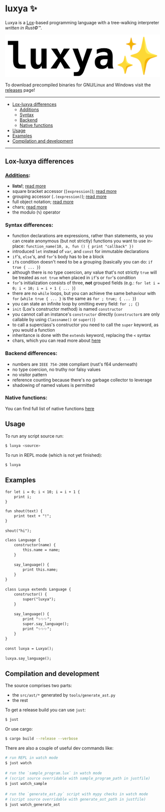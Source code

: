 # luxya ✨

Luxya is a [Lox](https://github.com/munificent/craftinginterpreters)-based programming language with a tree-walking interpreter *written in Rust©™*.

![luxya logo](./assets/luxya_logo.png)

To download precompiled binaries for GNU/Linux and Windows visit the [releases](https://github.com/franeklubi/luxya/releases) page!


---
* [Lox-luxya differences](#lox-luxya-differences)
	* [Additions](#additions)
	* [Syntax](#syntax-differences)
	* [Backend](#backend-differences)
	* [Native functions](#native-functions)
* [Usage](#usage)
* [Examples](#examples)
* [Compilation and development](#compilation-and-development)
---


## Lox-luxya differences
### [Additions](./doc/additions.md):
- **lists!**; [read more](./doc/additions.md#lists)
- square bracket accessor (`[expression]`); [read more](./doc/additions.md#square-bracket-accessor)
- grouping accessor (`.(expression)`); [read more](./doc/additions.md#grouping-accessor)
- full object notation; [read more](./doc/additions.md#objects)
- chars; [read more](./doc/additions.md#chars)
- the modulo (`%`) operator

### Syntax differences:
- function declarations are expressions, rather than statements, so you can create anonymous (but not strictly) functions you want to use in-place: `function_name(10, a, fun () { print "callback" })`
- introduced `let` instead of `var`, and `const` for immutable declarations
- `if`'s, `else`'s, and `for`'s body has to be a block
- `if`s condition doesn't need to be a grouping (basically you can do: `if true { ... }`)
- although there is no type coercion, any value that's not strictly `true` will be treated as `not true` when placed in `if`'s or `for`'s condition
- `for`'s initialization consists of three, **not** grouped fields (e.g.: `for let i = 0; i < 10; i = i + 1 { ... }`)
- there are no `while` loops, but you can achieve the same behaviour with `for` (`while true { ... }` is the same as `for ; true; { ... }`)
- you can state an infinite loop by omitting every field: `for ;; {}`
- `init` (Lox's constructor method) is named `constructor`
- you cannot call an instance's `constructor` directly (`constructor`s are only callable by using `Classname()` or `super()`)
- to call a superclass's constructor you need to call the `super` keyword, as you would a function
- inheritance is done with the `extends` keyword, replacing the `<` syntax
- chars, which you can read more about [here](./doc/additions.md#chars)

### Backend differences:
- numbers are `IEEE 754-2008` compliant (rust's f64 underneath)
- no type coercion, no truthy nor falsy values
- no visitor pattern
- reference counting because there's no garbage collector to leverage
- shadowing of named values is permitted

### Native functions:
You can find full list of native functions [here](./doc/native_functions.md)


## Usage
To run any script source run:
```sh
$ luxya <source>
```

To run in REPL mode (which is not yet finished):
```sh
$ luxya
```


## Examples
```lux
for let i = 0; i < 10; i = i + 1 {
	print i;
}
```
```lux
fun shout(text) {
	print text + "!";
}

shout("hi");
```
```lux
class Language {
	constructor(name) {
		this.name = name;
	}

	say_language() {
		print this.name;
	}
}

class Luxya extends Language {
	constructor() {
		super("luxya");
	}

	say_language() {
		print "✨✨✨";
		super.say_language();
		print "✨✨✨";
	}
}

const luxya = Luxya();

luxya.say_language();
```


## Compilation and development
The source comprises two parts:
- the `src/ast/*` generated by `tools/generate_ast.py`
- the rest

To get a release build you can use `just`:
```sh
$ just
```
Or use cargo:
```sh
$ cargo build --release --verbose
```

There are also a couple of useful dev commands like:
```sh
# run REPL in watch mode
$ just watch

# run the `sample_program.lux` in watch mode
# (script source overridable with sample_program_path in justfile)
$ just watch_sample

# run the `generate_ast.py` script with mypy checks in watch mode
# (script source overridable with generate_ast_path in justfile)
$ just watch_generate_ast
```
